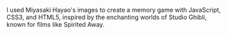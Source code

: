 I used Miyasaki Hayao's images to create a memory game with JavaScript, CSS3, and HTML5, inspired by the enchanting worlds of Studio Ghibli, known for films like Spirited Away.
